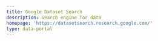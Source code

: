 ```yaml
---
title: Google Dataset Search
description: Search engine for data
homepage: 'https://datasetsearch.research.google.com/'
type: data-portal
---
```

